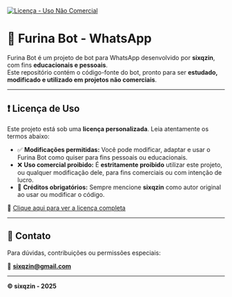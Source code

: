 [![Licença - Uso Não Comercial](https://img.shields.io/badge/Licen%C3%A7a-N%C3%A3o%20Comercial-red)](./LICENSE.md)

# 🤖 Furina Bot - WhatsApp

Furina Bot é um projeto de bot para WhatsApp desenvolvido por **sixqzin**, com fins **educacionais e pessoais**.  
Este repositório contém o código-fonte do bot, pronto para ser **estudado, modificado e utilizado em projetos não comerciais**.

---

## ❗ Licença de Uso

Este projeto está sob uma **licença personalizada**. Leia atentamente os termos abaixo:

- ✅ **Modificações permitidas:** Você pode modificar, adaptar e usar o Furina Bot como quiser para fins pessoais ou educacionais.
- ❌ **Uso comercial proibido:** É **estritamente proibido** utilizar este projeto, ou qualquer modificação dele, para fins comerciais ou com intenção de lucro.
- 🧾 **Créditos obrigatórios:** Sempre mencione **sixqzin** como autor original ao usar ou modificar o código.

🔗 [Clique aqui para ver a licença completa](./LICENSE)

---

## 📩 Contato

Para dúvidas, contribuições ou permissões especiais:

📧 **sixqzin@gmail.com**

---

**© sixqzin - 2025**
